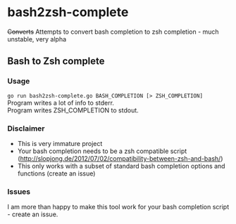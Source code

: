 # bash2zsh-complete
~~Converts~~ Attempts to convert bash completion to zsh completion - much unstable, very alpha

## Bash to Zsh complete

### Usage

`go run bash2zsh-complete.go BASH_COMPLETION [> ZSH_COMPLETION]`  
Program writes a lot of info to stderr.  
Program writes ZSH_COMPLETION to stdout.  

### Disclaimer

- This is very immature project
- Your bash completion needs to be a zsh compatible script (http://slopjong.de/2012/07/02/compatibility-between-zsh-and-bash/)
- This only works with a subset of standard bash completion options and functions (create an issue)

### Issues

I am more than happy to make this tool work for your bash completion script - create an issue.

